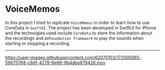 # VoiceMemos


In this project I tried to replicate `VoiceMemos` in order to learn how to use CoreData in `SwiftUI`. 
The project has been developed in SwiftUI for iPhone and the technolgies used include `CoreData` to store the information about the recordings and `AVFoundation framework` to play the sounds when starting or stopping a recording. 
___


https://user-images.githubusercontent.com/62070103/172005065-59675768-c9d1-4279-8e66-9b4dbe879426.mov

